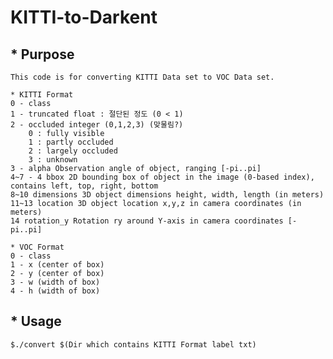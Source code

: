 # KITTI-to-Darkent

## * Purpose    
    This code is for converting KITTI Data set to VOC Data set.
    
    * KITTI Format
    0 - class
    1 - truncated float : 절단된 정도 (0 < 1)
    2 - occluded integer (0,1,2,3) (맞물림?)
        0 : fully visible
        1 : partly occluded
        2 : largely occluded
        3 : unknown
    3 - alpha Observation angle of object, ranging [-pi..pi]
    4~7 - 4 bbox 2D bounding box of object in the image (0-based index), contains left, top, right, bottom
    8~10 dimensions 3D object dimensions height, width, length (in meters)
    11~13 location 3D object location x,y,z in camera coordinates (in meters)
    14 rotation_y Rotation ry around Y-axis in camera coordinates [-pi..pi]
    
    * VOC Format
    0 - class
    1 - x (center of box)
    2 - y (center of box)
    3 - w (width of box)
    4 - h (width of box)
    
## * Usage
    $./convert $(Dir which contains KITTI Format label txt)
    
     
